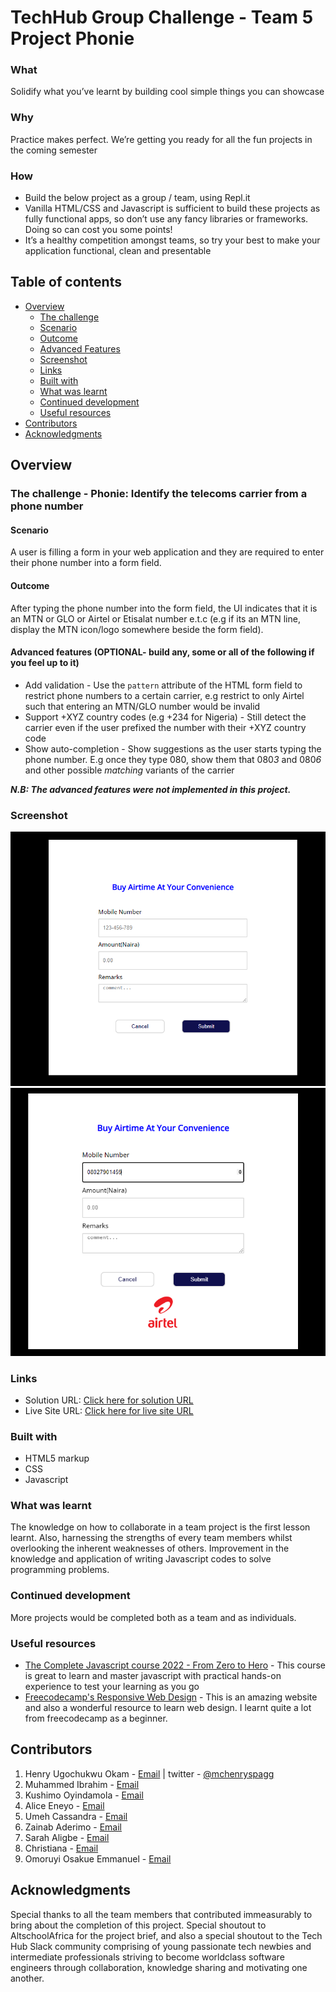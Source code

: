 # TechHub Group Challenge - Team 5 Project Phonie

### What
Solidify what you’ve learnt by building cool simple things you can showcase

### Why
Practice makes perfect. We’re getting you ready for all the fun projects in the coming semester

### How
*   Build the below project as a group / team, using Repl.it 
*   Vanilla HTML/CSS and Javascript is sufficient to build these projects as fully functional apps, so don’t use any fancy libraries or frameworks. Doing so can cost you some points!
*   It’s a healthy competition amongst teams, so try your best to make your application functional, clean and presentable


## Table of contents

- [Overview](#overview)
  - [The challenge](#the-challenge)
  - [Scenario](#scenario)
  - [Outcome](#outcome)
  - [Advanced Features](#advanced-features)
  - [Screenshot](#screenshot)
  - [Links](#links)
  - [Built with](#built-with)
  - [What was learnt](#what-was-learnt)
  - [Continued development](#continued-development)
  - [Useful resources](#useful-resources)
- [Contributors](#contributors)
- [Acknowledgments](#acknowledgments)


## Overview

### The challenge - Phonie: Identify the telecoms carrier from a phone number

#### Scenario

A user is filling a form in your web application and they are required to enter their phone number into a form field.

#### Outcome
After typing the phone number into the form field, the UI indicates that it is an MTN or GLO or Airtel or Etisalat number e.t.c (e.g if its an MTN line, display the MTN icon/logo somewhere beside the form field).

#### Advanced features (OPTIONAL- build any, some or all of the following if you feel up to it) 

* Add validation - Use the `pattern` attribute of the HTML form field to restrict phone numbers to a certain carrier, e.g restrict to only Airtel such that entering an MTN/GLO number would be invalid
* Support +XYZ country codes (e.g +234 for Nigeria) - Still detect the carrier even if the user prefixed the number with their +XYZ country code
* Show auto-completion - Show suggestions as the user starts typing the phone number. E.g once they type 080, show them that 080*3* and 080*6* and other possible *matching* variants of the carrier

**_N.B: The advanced features were not implemented in this project._**

### Screenshot

![default state](./phonie_staticstate.png)
![hover state](./phonie_activestate.png)

### Links

- Solution URL: [Click here for solution URL](https://github.com/mchenryspagg/team-5-phonie)
- Live Site URL: [Click here for live site URL](https://mchenryspagg.github.io/team-5-phonie/)


### Built with

- HTML5 markup
- CSS
- Javascript

### What was learnt

The knowledge on how to collaborate in a team project is the first lesson learnt. Also, harnessing the strengths of every team members whilst overlooking the inherent weaknesses of others. Improvement in the knowledge and application of writing Javascript codes to solve programming problems.


### Continued development

More projects would be completed both as a team and as individuals. 

### Useful resources

- [The Complete Javascript course 2022 - From Zero to Hero](https://www.udemy.com/course/the-complete-javascript-course/) - This course is great to learn and master javascript with practical hands-on experience to test your learning as you go
- [Freecodecamp's Responsive Web Design](https://www.freecodecamp.org/learn/responsive-web-design/) - This is an amazing website and also a wonderful resource to learn web design. I learnt quite a lot from freecodecamp as a beginner. 


## Contributors

1. Henry Ugochukwu Okam - [Email](mailto:hnry_ugo@yahoo.com) | twitter - [@mchenryspagg](https://www.twitter.com/mchenryspagg)
2. Muhammed Ibrahim - [Email](mailto:omoyaniger1@gmail.com)
3. Kushimo Oyindamola - [Email](mailto:kushimo.oyindamola@gmail.com)
4. Alice Eneyo - [Email](mailto:aliceeneyo@gmail.com)
5. Umeh Cassandra - [Email](mailto:umehcassandra@gmail.com)
6. Zainab Aderimo - [Email](mailto:zainabaderinmola@gmail.com)
7. Sarah Aligbe - [Email](mailto:sarahligbe12@gmail.com)
8. Christiana - [Email](mailto:christianahadekanye@gmail.com)
9. Omoruyi Osakue Emmanuel - [Email](mailto:osakueomoruyi@gmail.com)

## Acknowledgments
Special thanks to all the team members that contributed immeasurably to bring about the completion of this project. Special shoutout to AltschoolAfrica for the project brief, and also a special shoutout to the Tech Hub Slack community comprising of young passionate tech newbies and intermediate professionals striving to become worldclass software engineers through collaboration, knowledge sharing and motivating one another.

